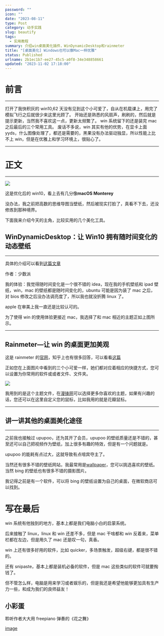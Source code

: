 ```yaml
---
password: ""
icon: ""
date: "2023-08-11"
type: Post
category: 动手实践
slug: beautify
tags:
  - 实用教程
summary: 介绍win桌面美化插件，WinDynamicDesktop和rainmeter
title: "[桌面美化] Windows也可以像Mac一样优雅"
status: Published
urlname: 2b1ec1b7-ee27-45c5-a0f8-34e348858661
updated: "2023-11-02 17:18:00"
---
```


# 前言

---

打开了我快积灰的 win10,62 天没有见到这个小可爱了，自从在机载课上，用完了模拟飞行之后就很少来这里光顾了。
开始还是熟悉的风扇声，刷刷的，然后就是提示更新，当然我不喜欢这一点，更新太频繁了。
win 系统留下的还是装完 mac 之后最后的三个常用工具。
废话不多说，win 其实有他的优势，在显卡上面 yyds，什么图像处理了，都还是需要的，黑果没有办法驱动独显，所以性能上比不上 win，但是在优雅上和学习环境上，很贴心了。

---

# 正文

---

![](https://s3.us-west-2.amazonaws.com/secure.notion-static.com/7509f8e8-73ce-47c1-841a-cd14ae05dc1e/Untitled.png?X-Amz-Algorithm=AWS4-HMAC-SHA256&X-Amz-Content-Sha256=UNSIGNED-PAYLOAD&X-Amz-Credential=AKIAT73L2G45EIPT3X45%2F20231103%2Fus-west-2%2Fs3%2Faws4_request&X-Amz-Date=20231103T003602Z&X-Amz-Expires=3600&X-Amz-Signature=ab4a313e92cd24bab5969760dc0a84f7a1a4d480f038dc471c5b987648cda9c1&X-Amz-SignedHeaders=host&x-id=GetObject)

这是优化后的 win10，看上去有几分像**macOS Monterey**

没办法，我之前把高数的思维导图当壁纸，然后被现实打脸了，真看不下去，还没修炼到那种境界。

下面我来介绍今天的主角，比较实用的几个美化工具。

## **WinDynamicDesktop：让 Win10 拥有随时间变化的动态壁纸**

---

具体的介绍可以看到[这篇文章](https://zhuanlan.zhihu.com/p/123320587)

作者：少数派

我的体验：我觉得随时间变化是一个很不错的 idea，现在我的手机壁纸和 ipad 壁纸，win，mac 的壁纸都是随时间变化的，ubuntu 可能是因为装了 mac 之后，对 bios 修改之后没办法调亮度了，所以我也就没折腾 linux 了。

apple 在审美上我一直还是比较认可的。

为了使得 win 的使用体验更接近 mac，我选择了和 mac 相近的主题正如上图所示。

---



## Rainmeter—让 win 的桌面更加美观

这是 rainmeter 的[官网](https://www.rainmeter.net/)，知乎上也有很多回答，可以看看[这篇](https://www.zhihu.com/question/41919407)

正如您在上面图片中看到的三个小可爱一样，她们都对应着相应的快捷方式，您可以设置为你常用的软件或或者文件、文件夹。

![](https://s3.us-west-2.amazonaws.com/secure.notion-static.com/c35d64f5-e725-439a-9a6f-5300ccf75bb0/Untitled.png?X-Amz-Algorithm=AWS4-HMAC-SHA256&X-Amz-Content-Sha256=UNSIGNED-PAYLOAD&X-Amz-Credential=AKIAT73L2G45EIPT3X45%2F20231103%2Fus-west-2%2Fs3%2Faws4_request&X-Amz-Date=20231103T003602Z&X-Amz-Expires=3600&X-Amz-Signature=9d30dd78bb085377060dde54762ccc781f3c3291aa90e1a5834699bb784b0dc7&X-Amz-SignedHeaders=host&x-id=GetObject)

我用到的是这个主题文件，在[漫锋网](https://zhutix.com/new/)可以选择更多你喜欢的主题，如果有兴趣的话，您还可以在这里自定义您的鼠标，比如我用的就是花瓣鼠标。

---

## 讲一讲其他的桌面美化途径

---

之前我也接触过 upupoo，还为其开了会员，upupoo 的壁纸质量还是不错的，甚至还可以自己把视频作为壁纸，加上很多有趣的特效，但是有一个问题就是。

upupoo 的能耗有点过大，这就导致有点喧宾夺主了。

当然还有很多不错的壁纸网站，我最常用是[wallpaper](https://wall.alphacoders.com/?lang=Chinese)，您可以挑选喜欢的壁纸。当然 bing 的壁纸也有很多不错的摄影图片。

我记得之前是有一个软件，可以将 bing 的壁纸设置为自己的桌面，在微软商店可以找到。

# 写在最后

win 系统有他独到的地方，基本上都是我们电脑小白的启蒙系统。

后来接触了 linux，linux 和 win 还差不多，但是 mac 干啥都和 win 反着来，菜单栏都在左边，但是用久了 mac 还是叹一句，真香。

win 上还有很多好用的软件，比如 quicker，多场景触发，超级右键，都是很不错的。

还有 snipaste，基本上都是装机必备的软件，但是 mac 这些类似的软件可就要掏钱了。

但不管怎么样，电脑是用来学习或者娱乐的，但是我还是希望他能够更加具有生产力一些，和成为我们的良师益友！

## 小彩蛋

聆听作者大大用 freepiano 弹奏的《花之舞》

[image](https://s3.us-west-2.amazonaws.com/secure.notion-static.com/80ad5268-2a07-463f-8768-eb6afe7a986d/%E8%8A%B1%E4%B9%8B%E8%88%9E.mp4?X-Amz-Algorithm=AWS4-HMAC-SHA256&X-Amz-Content-Sha256=UNSIGNED-PAYLOAD&X-Amz-Credential=AKIAT73L2G45EIPT3X45%2F20231103%2Fus-west-2%2Fs3%2Faws4_request&X-Amz-Date=20231103T003602Z&X-Amz-Expires=3600&X-Amz-Signature=1d5def1236f40314234f75e66f1fd1560fcb8f215426b42dbcf894bee6592b97&X-Amz-SignedHeaders=host&x-id=GetObject)
